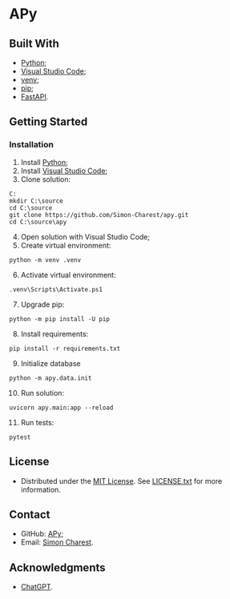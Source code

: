 # APy

## Built With
- [Python](https://www.python.org);
- [Visual Studio Code](https://code.visualstudio.com);
- [venv](https://docs.python.org/library/venv);
- [pip](https://pip.pypa.io);
- [FastAPI](https://fastapi.tiangolo.com).

## Getting Started

### Installation
1. Install [Python](https://www.python.org/downloads/);
2. Install [Visual Studio Code](https://code.visualstudio.com/download);
3. Clone solution:
```
C:
mkdir C:\source
cd C:\source
git clone https://github.com/Simon-Charest/apy.git
cd C:\source\apy
```
4. Open solution with Visual Studio Code;
5. Create virtual environment:
```
python -m venv .venv
```
6. Activate virtual environment:
```
.venv\Scripts\Activate.ps1
```
7. Upgrade pip:
```
python -m pip install -U pip
```
8. Install requirements:
```
pip install -r requirements.txt
```
9. Initialize database
```
python -m apy.data.init
```
10. Run solution:
```
uvicorn apy.main:app --reload
```
11. Run tests:
```
pytest
```

## License
- Distributed under the [MIT License](https://opensource.org/license/mit/). See [LICENSE.txt](./LICENSE.txt) for more information.

## Contact
- GitHub: [APy](https://github.com/Simon-Charest/apy);
- Email: [Simon Charest](mailto:simoncharest@gmail.com).

## Acknowledgments
- [ChatGPT](https://chat.openai.com/).
